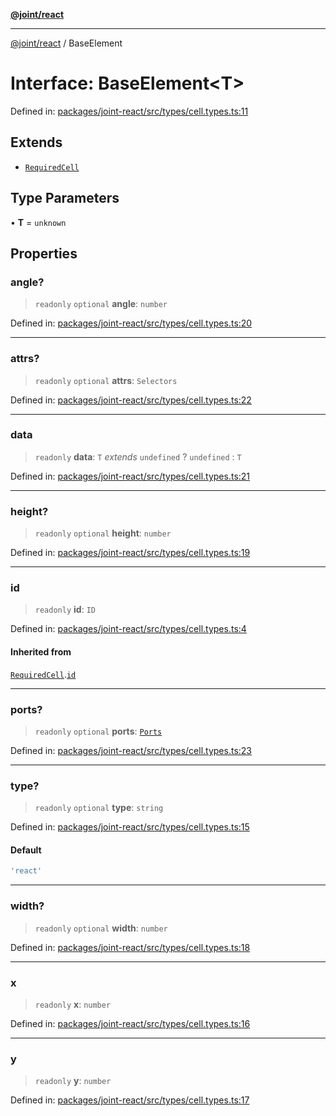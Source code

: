 [**@joint/react**](../README.md)

***

[@joint/react](../README.md) / BaseElement

# Interface: BaseElement\<T\>

Defined in: [packages/joint-react/src/types/cell.types.ts:11](https://github.com/samuelgja/joint/blob/9749094e6efe2db40c6881d5ffe1569d905db73f/packages/joint-react/src/types/cell.types.ts#L11)

## Extends

- [`RequiredCell`](RequiredCell.md)

## Type Parameters

• **T** = `unknown`

## Properties

### angle?

> `readonly` `optional` **angle**: `number`

Defined in: [packages/joint-react/src/types/cell.types.ts:20](https://github.com/samuelgja/joint/blob/9749094e6efe2db40c6881d5ffe1569d905db73f/packages/joint-react/src/types/cell.types.ts#L20)

***

### attrs?

> `readonly` `optional` **attrs**: `Selectors`

Defined in: [packages/joint-react/src/types/cell.types.ts:22](https://github.com/samuelgja/joint/blob/9749094e6efe2db40c6881d5ffe1569d905db73f/packages/joint-react/src/types/cell.types.ts#L22)

***

### data

> `readonly` **data**: `T` *extends* `undefined` ? `undefined` : `T`

Defined in: [packages/joint-react/src/types/cell.types.ts:21](https://github.com/samuelgja/joint/blob/9749094e6efe2db40c6881d5ffe1569d905db73f/packages/joint-react/src/types/cell.types.ts#L21)

***

### height?

> `readonly` `optional` **height**: `number`

Defined in: [packages/joint-react/src/types/cell.types.ts:19](https://github.com/samuelgja/joint/blob/9749094e6efe2db40c6881d5ffe1569d905db73f/packages/joint-react/src/types/cell.types.ts#L19)

***

### id

> `readonly` **id**: `ID`

Defined in: [packages/joint-react/src/types/cell.types.ts:4](https://github.com/samuelgja/joint/blob/9749094e6efe2db40c6881d5ffe1569d905db73f/packages/joint-react/src/types/cell.types.ts#L4)

#### Inherited from

[`RequiredCell`](RequiredCell.md).[`id`](RequiredCell.md#id)

***

### ports?

> `readonly` `optional` **ports**: [`Ports`](Ports.md)

Defined in: [packages/joint-react/src/types/cell.types.ts:23](https://github.com/samuelgja/joint/blob/9749094e6efe2db40c6881d5ffe1569d905db73f/packages/joint-react/src/types/cell.types.ts#L23)

***

### type?

> `readonly` `optional` **type**: `string`

Defined in: [packages/joint-react/src/types/cell.types.ts:15](https://github.com/samuelgja/joint/blob/9749094e6efe2db40c6881d5ffe1569d905db73f/packages/joint-react/src/types/cell.types.ts#L15)

#### Default

```ts
'react'
```

***

### width?

> `readonly` `optional` **width**: `number`

Defined in: [packages/joint-react/src/types/cell.types.ts:18](https://github.com/samuelgja/joint/blob/9749094e6efe2db40c6881d5ffe1569d905db73f/packages/joint-react/src/types/cell.types.ts#L18)

***

### x

> `readonly` **x**: `number`

Defined in: [packages/joint-react/src/types/cell.types.ts:16](https://github.com/samuelgja/joint/blob/9749094e6efe2db40c6881d5ffe1569d905db73f/packages/joint-react/src/types/cell.types.ts#L16)

***

### y

> `readonly` **y**: `number`

Defined in: [packages/joint-react/src/types/cell.types.ts:17](https://github.com/samuelgja/joint/blob/9749094e6efe2db40c6881d5ffe1569d905db73f/packages/joint-react/src/types/cell.types.ts#L17)
